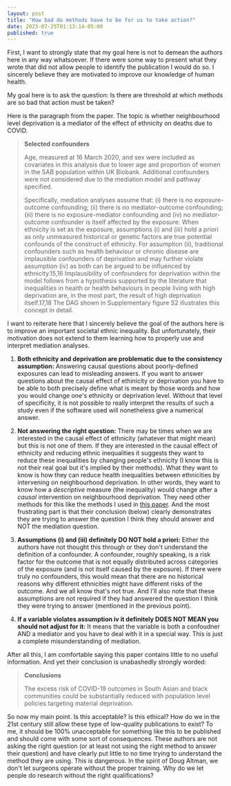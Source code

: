 ```yaml
---
layout: post
title: "How bad do methods have to be for us to take action?"
date: 2023-07-25T01:13:14-05:00
published: true
---
```


First, I want to strongly state that my goal here is not to demean the authors here in any way whatsoever. If there were some way to present what they wrote that did not allow people to identify the publication I would do so. I sincerely believe they are motivated to improve our knowledge of human health.

My goal here is to ask the question: Is there are threshold at which methods are so bad that action must be taken?

Here is the paragraph from the paper. The topic is whether neighbourhood level deprivation is a mediator of the effect of ethnicity on deaths due to COVID. 

> **Selected confounders**
>
>Age, measured at 16 March 2020, and sex were included as covariates in this analysis due to lower age and proportion of women in the SAB population within UK Biobank. Additional confounders were not considered due to the mediation model and pathway specified.
>
>Specifically, mediation analyses assume that: (i) there is no exposure-outcome confounding; (ii) there is no mediator-outcome confounding; (iii) there is no exposure-mediator confounding and (iv) no mediator-outcome confounder is itself affected by the exposure. When ethnicity is set as the exposure, assumptions (i) and (iii) hold a priori as only unmeasured historical or genetic factors are true potential confounds of the construct of ethnicity. For assumption (ii), traditional confounders such as health behaviour or chronic disease are implausible confounders of deprivation and may further violate assumption (iv) as both can be argued to be influenced by ethnicity.15,16 Implausibility of confounders for deprivation within the model follows from a hypothesis supported by the literature that inequalities in health or health behaviours in people living with high deprivation are, in the most part, the result of high deprivation itself.17,18 The DAG shown in Supplementary figure S2 illustrates this concept in detail.

I want to reiterate here that I sincerely believe the goal of the authors here is to improve an important societal ethnic inequality. But unfortunately, their motivation does not extend to them learning how to properly use and interpret mediation analyses. 

1. **Both ethnicity and deprivation are problematic due to the consistency assumption:** Answering causal questions about poorly-defined exposures can lead to misleading answers. If you want to answer questions about the causal effect of ethinicity or deprivation you have to be able to both precisely define what is meant by those words and how you would change one's ethnicity or deprivation level. Without that level of specificity, it is not possible to really interpret the results of such a study even if the software used will nonetheless give a numerical answer.

2. **Not answering the right question:** There may be times when we are interested in the causal effect of ethnicity (whatever that might mean) but this is not one of them. If they are interested in the causal effect of ethnicity and reducing ethnic inequalities it suggests they want to reduce these inequalities by changing people's ethnicity (I know this is not their real goal but it's implied by their methods). What they want to know is how they can reduce health inequalities between ethnicities by intervening on neighbourhood deprivation. In other words, they want to know how a _descriptive_ measure (the inequality) would change after a _causal_ intervention on neighbourhood deprivation. They need other methods for this like the methods I used in [this paper](https://pubmed.ncbi.nlm.nih.gov/32618712/). And the most frustrating part is that their conclusion (below) clearly demonstrates they are trying to answer the question I think they should answer and NOT the mediation question.

3. **Assumptions (i) and (iii) definitely DO NOT hold a priori:** Either the authors have not thought this through or they don't understand the definition of a confounder. A confounder, roughly speaking, is a risk factor for the outcome that is not equally distributed across categories of the exposure (and is not itself caused by the exposure). If there were truly no confounders, this would mean that there are no historical reasons why different ethnicities might have different risks of the outcome. And we all know that's not true. And I'll also note that these assumptions are not required if they had answered the question I think they were trying to answer (mentioned in the previous point).

4. **If a variable violates assumption iv it definitely DOES NOT MEAN you should not adjust for it:** It means that the variable is both a confoudner AND a mediator and you have to deal with it in a special way. This is just a complete misunderstanding of mediation. 

After all this, I am comfortable saying this paper contains little to no useful information. And yet their conclusion is unabashedly strongly worded:


> **Conclusions**
>
> The excess risk of COVID-19 outcomes in South Asian and black communities could be substantially reduced with population level policies targeting material deprivation.

So now my main point. Is this acceptable? Is this ethical? How do we in the 21st century still allow these type of low-quality publications to exist? To me, it should be 100% unacceptable for something like this to be published and should come with some sort of consequences. These authors are not asking the right question (or at least not using the right method to answer their question) and have clearly put little to no time trying to understand the method they are using. This is dangerous. In the spirit of Doug Altman, we don't let surgeons operate without the proper training. Why do we let people do research without the right qualifications?

